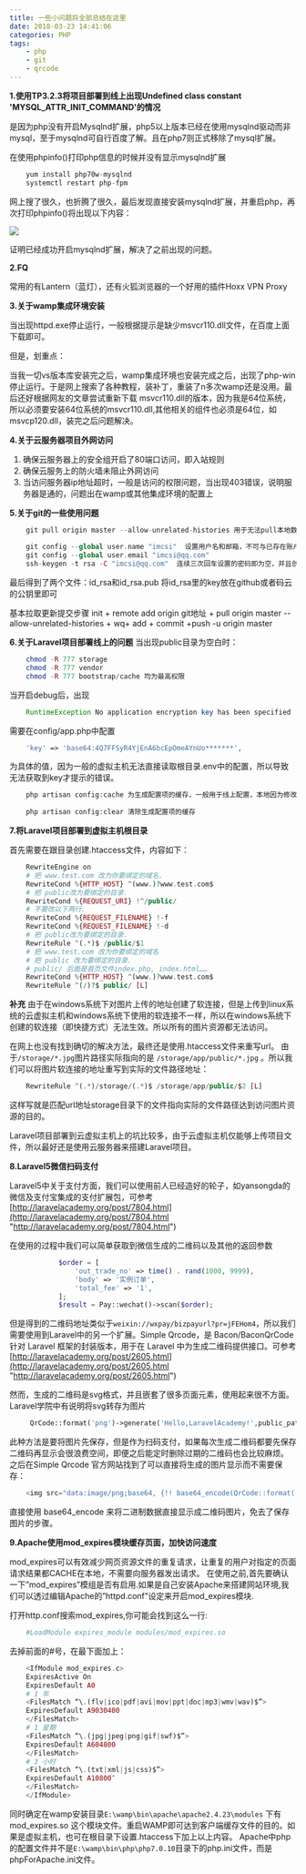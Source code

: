 ```yaml
---
title: 一些小问题将全部总结在这里
date: 2018-03-23 14:41:06
categories: PHP
tags:
	- php
	- git
	- qrcode
---
```

**1.使用TP3.2.3将项目部署到线上出现Undefined class constant 'MYSQL_ATTR_INIT_COMMAND'的情况**

是因为php没有开启Mysqlnd扩展，php5以上版本已经在使用mysqlnd驱动而非mysql，至于mysqlnd可自行百度了解。且在php7则正式移除了mysql扩展。

在使用phpinfo()打印php信息的时候并没有显示mysqlnd扩展
```php
    yum install php70w-mysqlnd
    systemctl restart php-fpm
```
网上搜了很久，也折腾了很久，最后发现直接安装mysqlnd扩展，并重启php，再次打印phpinfo()将出现以下内容：

![](https://i.imgur.com/KopF8jI.png)


证明已经成功开启mysqlnd扩展，解决了之前出现的问题。

**2.FQ**

常用的有Lantern（蓝灯），还有火狐浏览器的一个好用的插件Hoxx VPN Proxy

**3.关于wamp集成环境安装**

当出现httpd.exe停止运行，一般根据提示是缺少msvcr110.dll文件，在百度上面下载即可。

但是，划重点：

当我一切vs版本库安装完之后，wamp集成环境也安装完成之后，出现了php-win停止运行。于是网上搜索了各种教程，装补丁，重装了n多次wamp还是没用。最后还好根据网友的文章尝试重新下载
msvcr110.dll的版本，因为我是64位系统，所以必须要安装64位系统的msvcr110.dll,其他相关的组件也必须是64位，如msvcp120.dll，装完之后问题解决。

**4.关于云服务器项目外网访问**

1. 确保云服务器上的安全组开启了80端口访问，即入站规则
2. 确保云服务上的防火墙未阻止外网访问
3. 当访问服务器ip地址超时，一般是访问的权限问题，当出现403错误，说明服务器是通的，问题出在wamp或其他集成环境的配置上

**5.关于git的一些使用问题**
```php
    git pull origin master --allow-unrelated-histories 用于无法pull本地数据
    
    git config --global user.name "imcsi"  设置用户名和邮箱，不可与已存在账户重复
    git config --global user.email "imcsi@qq.com"  
    ssh-keygen -t rsa -C "imcsi@qq.com"  连续三次回车设置的密码即为空，并且创建了key
```
最后得到了两个文件：id_rsa和id_rsa.pub  将id_rsa里的key放在github或者码云的公钥里即可

基本拉取更新提交步骤
init + remote add origin git地址 + pull origin master --allow-unrelated-histories + wq+ add + commit +push -u origin master

**6.关于Laravel项目部署线上的问题**
当出现public目录为空白时：
```php
    chmod -R 777 storage
    chmod -R 777 vendor
    chmod -R 777 bootstrap/cache 均为最高权限
```
当开启debug后，出现
```php
    RuntimeException No application encryption key has been specified
```
需要在config/app.php中配置
```php
    'key' => 'base64:4Q7FFSyR4YjEnA6bcEpOmeAYnUo*******',
```
为具体的值，因为一般的虚拟主机无法直接读取根目录.env中的配置，所以导致无法获取到key才提示的错误。
```php
    php artisan config:cache 为生成配置项的缓存，一般用于线上配置，本地因为修改比较频繁，所以一般不会使用
    
    php artisan config:clear 清除生成配置项的缓存
```
**7.将Laravel项目部署到虚拟主机根目录**

首先需要在跟目录创建.htaccess文件，内容如下：
```php
    RewriteEngine on
    # 把 www.test.com 改为你要绑定的域名.
    RewriteCond %{HTTP_HOST} ^(www.)?www.test.com$
    # 把 public改为要绑定的目录.
    RewriteCond %{REQUEST_URI} !^/public/
    # 不要改以下两行.
    RewriteCond %{REQUEST_FILENAME} !-f
    RewriteCond %{REQUEST_FILENAME} !-d
    # 把 public改为要绑定的目录.
    RewriteRule ^(.*)$ /public/$1
    # 把 www.test.com 改为你要绑定的域名
    # 把 public 改为要绑定的目录.
    # public/ 后面是首页文件index.php, index.html……
    RewriteCond %{HTTP_HOST} ^(www.)?www.test.com$
    RewriteRule ^(/)?$ public/ [L]
```
**补充**
由于在windows系统下对图片上传的地址创建了软连接，但是上传到linux系统的云虚拟主机和windows系统下使用的软连接不一样，所以在windows系统下创建的软连接（即快捷方式）无法生效。所以所有的图片资源都无法访问。

在网上也没有找到确切的解决方法，最终还是使用.htaccess文件来重写url。
由于`/storage/*.jpg`图片路径实际指向的是 `/storage/app/public/*.jpg` 。所以我们可以将图片软连接的地址重写到实际的文件路径地址：
```php
    RewriteRule ^(.*)/storage/(.*)$ /storage/app/public/$2 [L] 
```
这样写就是匹配url地址storage目录下的文件指向实际的文件路径达到访问图片资源的目的。

Laravel项目部署到云虚拟主机上的坑比较多，由于云虚拟主机仅能够上传项目文件，所以最好还是使用云服务器来搭建Laravel项目。

**8.Laravel5微信扫码支付**

Laravel5中关于支付方面，我们可以使用前人已经造好的轮子，如yansongda的微信及支付宝集成的支付扩展包，可参考[http://laravelacademy.org/post/7804.html](http://laravelacademy.org/post/7804.html "http://laravelacademy.org/post/7804.html")

在使用的过程中我们可以简单获取到微信生成的二维码以及其他的返回参数
```php
			$order = [
				'out_trade_no' => time() . rand(1000, 9999),
				'body' => '实例订单',
				'total_fee' => '1',
			];
			$result = Pay::wechat()->scan($order);
```
但是得到的二维码地址类似于`weixin://wxpay/bizpayurl?pr=jFEHom4`，所以我们需要使用到Laravel中的另一个扩展。Simple Qrcode，是 Bacon/BaconQrCode 针对 Laravel 框架的封装版本，用于在 Laravel 中为生成二维码提供接口。可参考[http://laravelacademy.org/post/2605.html](http://laravelacademy.org/post/2605.html "http://laravelacademy.org/post/2605.html")

然而，生成的二维码是svg格式，并且嵌套了很多页面元素，使用起来很不方面。Laravel学院中有说明将svg转存为图片
```php
     QrCode::format('png')->generate('Hello,LaravelAcademy!',public_path('qrcodes/qrcode.png'));
 ```
此种方法是要将图片先保存，但是作为扫码支付，如果每次生成二维码都要先保存二维码再显示会很浪费空间，即便之后能定时删除过期的二维码也会比较麻烦。  之后在Simple Qrcode 官方网站找到了可以直接将生成的图片显示而不需要保存：
```php
    <img src="data:image/png;base64, {!! base64_encode(QrCode::format('png')->size(100)->generate('Make me into an QrCode!')) !!} ">
```
直接使用 base64_encode 来将二进制数据直接显示成二维码图片，免去了保存图片的步骤。

**9.Apache使用mod_expires模块缓存页面，加快访问速度**

 mod_expires可以有效减少网页资源文件的重复请求，让重复的用户对指定的页面请求结果都CACHE在本地，不需要向服务器发出请求。
在使用之前,首先要确认一下”mod_expires”模组是否有启用.如果是自己安装Apache来搭建网站环境,我们可以透过编辑Apache的”httpd.conf”设定来开启mod_expires模块.

打开http.conf搜索mod_expires,你可能会找到这么一行:
```php
    #LoadModule expires_module modules/mod_expires.so
```
去掉前面的#号，在最下面加上：
```php
    <IfModule mod_expires.c>
    ExpiresActive On
    ExpiresDefault A0
    # 1 年
    <FilesMatch “\.(flv|ico|pdf|avi|mov|ppt|doc|mp3|wmv|wav)$”>
    ExpiresDefault A9030400
    </FilesMatch>
    # 1 星期
    <FilesMatch “\.(jpg|jpeg|png|gif|swf)$”>
    ExpiresDefault A604800
    </FilesMatch>
    # 3 小时
    <FilesMatch “\.(txt|xml|js|css)$”>
    ExpiresDefault A10800″
    </FilesMatch>
    </IfModule>
```
同时确定在wamp安装目录`E:\wamp\bin\apache\apache2.4.23\modules` 下有mod_expires.so 这个模块文件。重启WAMP即可达到客户端缓存文件的目的。如果是虚拟主机，也可在根目录下设置.htaccess下加上以上内容。
Apache中php的配置文件并不是`E:\wamp\bin\php\php7.0.10`目录下的php.ini文件，而是phpForApache.ini文件。
